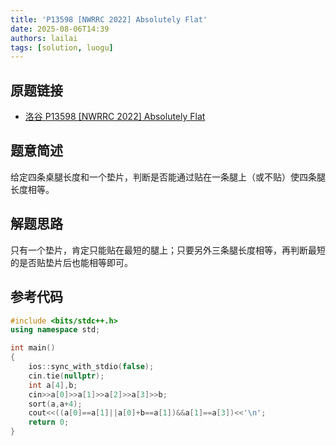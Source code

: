 ```yaml
---
title: 'P13598 [NWRRC 2022] Absolutely Flat'
date: 2025-08-06T14:39
authors: lailai
tags: [solution, luogu]
---
```


## 原题链接

- [洛谷 P13598 [NWRRC 2022] Absolutely Flat](https://www.luogu.com.cn/problem/P13598)

<!-- truncate -->

## 题意简述

给定四条桌腿长度和一个垫片，判断是否能通过贴在一条腿上（或不贴）使四条腿长度相等。

## 解题思路

只有一个垫片，肯定只能贴在最短的腿上；只要另外三条腿长度相等，再判断最短的是否贴垫片后也能相等即可。

## 参考代码

```cpp
#include <bits/stdc++.h>
using namespace std;

int main()
{
	ios::sync_with_stdio(false);
	cin.tie(nullptr);
	int a[4],b;
	cin>>a[0]>>a[1]>>a[2]>>a[3]>>b;
	sort(a,a+4);
	cout<<((a[0]==a[1]||a[0]+b==a[1])&&a[1]==a[3])<<'\n';
	return 0;
}
```
